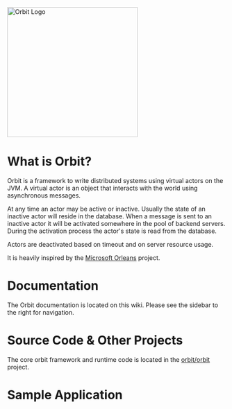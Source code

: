 <img src="http://www.orbit.cloud/img/orbit-logo-black.png" alt="Orbit Logo" width="300px"/>

# What is Orbit?
Orbit is a framework to write distributed systems using virtual actors on the JVM. A virtual actor is an object that interacts with the world using asynchronous messages.

At any time an actor may be active or inactive. Usually the state of an inactive actor will reside in the database. When a message is sent to an inactive actor it will be activated somewhere in the pool of backend servers. During the activation process the actor's state is read from the database.

Actors are deactivated based on timeout and on server resource usage.

It is heavily inspired by the [Microsoft Orleans](https://github.com/dotnet/Orleans) project.

# Documentation
The Orbit documentation is located on this wiki. Please see the sidebar to the right for navigation.

# Source Code & Other Projects
The core orbit framework and runtime code is located in the [orbit/orbit](https://github.com/orbit/orbit) project.

# Sample Application

